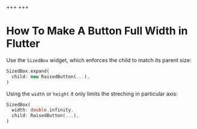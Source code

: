 +++
+++

# How To Make A Button Full Width in Flutter

Use the `SizedBox` widget, which enforces the child to match its parent size:

```dart
SizedBox.expand(
  child: new RaisedButton(...),
)
```

Using the `width` or `height` it only limits the streching in particular axis:

```dart
SizedBox(
  width: double.infinity,
  child: RaisedButton(...),
)
```